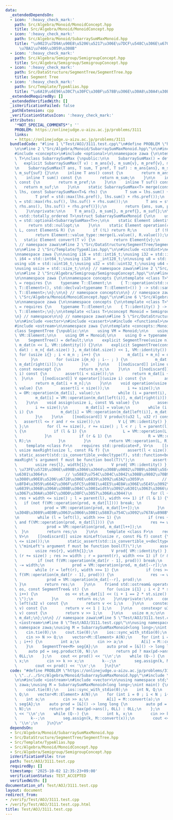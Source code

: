 ```yaml
---
data:
  _extendedDependsOn:
  - icon: ':heavy_check_mark:'
    path: Src/Algebra/Monoid/MonoidConcept.hpp
    title: Src/Algebra/Monoid/MonoidConcept.hpp
  - icon: ':heavy_check_mark:'
    path: Src/Algebra/Monoid/SubarraySumMaxMonoid.hpp
    title: "\u9023\u7D9A\u90E8\u5206\u5217\u306E\u7DCF\u548C\u306E\u6700\u5927\u3092\
      \u7BA1\u7406\u3059\u308B"
  - icon: ':heavy_check_mark:'
    path: Src/Algebra/Semigroup/SemigroupConcept.hpp
    title: Src/Algebra/Semigroup/SemigroupConcept.hpp
  - icon: ':heavy_check_mark:'
    path: Src/DataStructure/SegmentTree/SegmentTree.hpp
    title: Segment Tree
  - icon: ':heavy_check_mark:'
    path: Src/Template/TypeAlias.hpp
    title: "\u6A19\u6E96\u30C7\u30FC\u30BF\u578B\u306E\u30A8\u30A4\u30EA\u30A2\u30B9"
  _extendedRequiredBy: []
  _extendedVerifiedWith: []
  _isVerificationFailed: false
  _pathExtension: cpp
  _verificationStatusIcon: ':heavy_check_mark:'
  attributes:
    '*NOT_SPECIAL_COMMENTS*': ''
    PROBLEM: https://onlinejudge.u-aizu.ac.jp/problems/3111
    links:
    - https://onlinejudge.u-aizu.ac.jp/problems/3111
  bundledCode: "#line 1 \"Test/AOJ/3111.test.cpp\"\n#define PROBLEM \"https://onlinejudge.u-aizu.ac.jp/problems/3111\"\
    \n\n#line 2 \"Src/Algebra/Monoid/SubarraySumMaxMonoid.hpp\"\n\n#include <algorithm>\n\
    #include <concepts>\n#include <optional>\n\nnamespace zawa {\n\ntemplate <std::totally_ordered\
    \ T>\nclass SubarraySumMax {\npublic:\n\n    SubarraySumMax() = default;\n\n \
    \   explicit SubarraySumMax(T v) : m_ans{v}, m_sum{v}, m_pref{v}, m_suf{v} {}\n\
    \n    SubarraySumMax(T ans, T sum, T pref, T suf) : m_ans{ans}, m_sum{sum}, m_pref{pref},\
    \ m_suf{suf} {}\n\n    inline T ans() const {\n        return m_ans;\n    }\n\n\
    \    inline T sum() const {\n        return m_sum;\n    }\n\n    inline T pref()\
    \ const {\n        return m_pref;\n    }\n\n    inline T suf() const {\n     \
    \   return m_suf;\n    }\n\n    static SubarraySumMax<T> merge(const SubarraySumMax<T>&\
    \ lhs, const SubarraySumMax<T>& rhs) {\n        T sum = lhs.sum() + rhs.sum();\n\
    \        T pref = std::max(lhs.pref(), lhs.sum() + rhs.pref());\n        T suf\
    \ = std::max(rhs.suf(), lhs.suf() + rhs.sum());\n        T ans = std::max({lhs.ans(),\
    \ rhs.ans(), lhs.suf() + rhs.pref()});\n        return {ans, sum, pref, suf};\n\
    \    }\n\nprivate:\n\n    T m_ans{}, m_sum{}, m_pref{}, m_suf{};\n\n};\n\ntemplate\
    \ <std::totally_ordered T>\nstruct SubarraySumMaxMonoid {\n\n    using Element\
    \ = std::optional<SubarraySumMax<T>>;\n\n    static Element identity() {\n   \
    \     return std::nullopt;\n    }\n\n    static Element operation(const Element&\
    \ L, const Element& R) {\n        if (!L) return R;\n        if (!R) return L;\n\
    \        return Element::value_type::merge(L.value(), R.value());\n    }\n\n \
    \   static Element convert(T v) {\n        return Element{v};\n    }\n};\n\n}\
    \ // namespace zawa\n#line 2 \"Src/DataStructure/SegmentTree/SegmentTree.hpp\"\
    \n\n#line 2 \"Src/Template/TypeAlias.hpp\"\n\n#include <cstdint>\n#include <cstddef>\n\
    \nnamespace zawa {\n\nusing i16 = std::int16_t;\nusing i32 = std::int32_t;\nusing\
    \ i64 = std::int64_t;\nusing i128 = __int128_t;\n\nusing u8 = std::uint8_t;\n\
    using u16 = std::uint16_t;\nusing u32 = std::uint32_t;\nusing u64 = std::uint64_t;\n\
    \nusing usize = std::size_t;\n\n} // namespace zawa\n#line 2 \"Src/Algebra/Monoid/MonoidConcept.hpp\"\
    \n\n#line 2 \"Src/Algebra/Semigroup/SemigroupConcept.hpp\"\n\n#line 4 \"Src/Algebra/Semigroup/SemigroupConcept.hpp\"\
    \n\nnamespace zawa {\n\nnamespace concepts {\n\ntemplate <class T>\nconcept Semigroup\
    \ = requires {\n    typename T::Element;\n    { T::operation(std::declval<typename\
    \ T::Element>(), std::declval<typename T::Element>()) } -> std::same_as<typename\
    \ T::Element>;\n};\n\n} // namespace concepts\n\n} // namespace zawa\n#line 4\
    \ \"Src/Algebra/Monoid/MonoidConcept.hpp\"\n\n#line 6 \"Src/Algebra/Monoid/MonoidConcept.hpp\"\
    \n\nnamespace zawa {\n\nnamespace concepts {\n\ntemplate <class T>\nconcept Identitiable\
    \ = requires {\n    typename T::Element;\n    { T::identity() } -> std::same_as<typename\
    \ T::Element>;\n};\n\ntemplate <class T>\nconcept Monoid = Semigroup<T> and Identitiable<T>;\n\
    \n} // namespace\n\n} // namespace zawa\n#line 5 \"Src/DataStructure/SegmentTree/SegmentTree.hpp\"\
    \n\n#include <vector>\n#include <cassert>\n#include <functional>\n#include <type_traits>\n\
    #include <ostream>\n\nnamespace zawa {\n\ntemplate <concepts::Monoid Monoid>\n\
    class SegmentTree {\npublic:\n\n    using VM = Monoid;\n\n    using V = typename\
    \ VM::Element;\n\n    using OM = Monoid;\n\n    using O = typename OM::Element;\n\
    \n    SegmentTree() = default;\n\n    explicit SegmentTree(usize n) : m_n{ n },\
    \ m_dat(n << 1, VM::identity()) {}\n\n    explicit SegmentTree(const std::vector<V>&\
    \ dat) : m_n{ dat.size() }, m_dat(dat.size() << 1, VM::identity()) {\n       \
    \ for (usize i{} ; i < m_n ; i++) {\n            m_dat[i + m_n] = dat[i];\n  \
    \      }\n        for (usize i{m_n} ; i-- ; ) {\n            m_dat[i] = VM::operation(m_dat[left(i)],\
    \ m_dat[right(i)]);\n        }\n    }\n\n    [[nodiscard]] inline usize size()\
    \ const noexcept {\n        return m_n;\n    }\n\n    [[nodiscard]] V get(usize\
    \ i) const {\n        assert(i < size());\n        return m_dat[i + m_n];\n  \
    \  }\n\n    [[nodiscard]] V operator[](usize i) const {\n        assert(i < size());\n\
    \        return m_dat[i + m_n];\n    }\n\n    void operation(usize i, const O&\
    \ value) {\n        assert(i < size());\n        i += size();\n        m_dat[i]\
    \ = OM::operation(m_dat[i], value);\n        while (i = parent(i), i) {\n    \
    \        m_dat[i] = VM::operation(m_dat[left(i)], m_dat[right(i)]);\n        }\n\
    \    }\n\n    void assign(usize i, const V& value) {\n        assert(i < size());\n\
    \        i += size();\n        m_dat[i] = value;\n        while (i = parent(i),\
    \ i) {\n            m_dat[i] = VM::operation(m_dat[left(i)], m_dat[right(i)]);\n\
    \        }\n    }\n\n    [[nodiscard]] V product(u32 l, u32 r) const {\n     \
    \   assert(l <= r and r <= size());\n        V L{ VM::identity() }, R{ VM::identity()\
    \ };\n        for (l += size(), r += size() ; l < r ; l = parent(l), r = parent(r))\
    \ {\n            if (l & 1) {\n                L = VM::operation(L, m_dat[l++]);\n\
    \            }\n            if (r & 1) {\n                R = VM::operation(m_dat[--r],\
    \ R);\n            }\n        }\n        return VM::operation(L, R);\n    }\n\n\
    \    template <class F>\n    requires std::predicate<F, V>\n    [[nodiscard]]\
    \ usize maxRight(usize l, const F& f) {\n        assert(l < size());\n       \
    \ static_assert(std::is_convertible_v<decltype(f), std::function<bool(V)>>, \"\
    maxRight's argument f must be function bool(T)\");\n        assert(f(VM::identity()));\n\
    \        usize res{l}, width{1};\n        V prod{ VM::identity() };\n        //\
    \ \u73FE\u5728\u306E\u898B\u3066\u3044\u308B\u9802\u70B9\u306E\u5E45\u3092width\u3067\
    \u6301\u3064\n        // \u5883\u754C\u304C\u3042\u308B\u9802\u70B9\u3092\u542B\
    \u3080\u90E8\u5206\u6728\u306E\u6839\u3092\u63A2\u3059\n        // (\u6298\u308A\
    \u8FD4\u3059\u6642\u306F\u5FC5\u8981\u4EE5\u4E0A\u306E\u5E45\u3092\u6301\u3064\
    \u6839\u306B\u306A\u308B\u304C\u3001width\u3092\u6301\u3063\u3066\u3044\u308B\u306E\
    \u3067\u30AA\u30FC\u30D0\u30FC\u3057\u306A\u3044)\n        for (l += size() ;\
    \ res + width <= size() ; l = parent(l), width <<= 1) if (l & 1) {\n         \
    \   if (not f(VM::operation(prod, m_dat[l]))) break; \n            res += width;\n\
    \            prod = VM::operation(prod, m_dat[l++]);\n        }\n        // \u6839\
    \u304B\u3089\u4E0B\u3063\u3066\u3001\u5883\u754C\u3092\u767A\u898B\u3059\u308B\
    \n        while (l = left(l), width >>= 1) {\n            if (res + width <= size()\
    \ and f(VM::operation(prod, m_dat[l]))) {\n                res += width;\n   \
    \             prod = VM::operation(prod, m_dat[l++]);\n            } \n      \
    \  }\n        return res;\n    }\n\n    template <class F>\n    requires std::predicate<F,\
    \ V>\n    [[nodiscard]] usize minLeft(usize r, const F& f) const {\n        assert(r\
    \ <= size());\n        static_assert(std::is_convertible_v<decltype(f), std::function<bool(V)>>,\
    \ \"minLeft's argument f must be function bool(T)\");\n        assert(f(VM::identity()));\n\
    \        usize res{r}, width{1};\n        V prod{ VM::identity() };\n        for\
    \ (r += size() ; res >= width ; r = parent(r), width <<= 1) if (r & 1) {\n   \
    \         if (not f(VM::operation(m_dat[r - 1], prod))) break;\n            res\
    \ -= width;\n            prod = VM::operation(prod, m_dat[--r]);\n        }\n\
    \        while (r = left(r), width >>= 1) {\n            if (res >= width and\
    \ f(VM::operation(m_dat[r - 1], prod))) {\n                res -= width;\n   \
    \             prod = VM::operation(m_dat[--r], prod);\n            }\n       \
    \ }\n        return res;\n    }\n\n    friend std::ostream& operator<<(std::ostream&\
    \ os, const SegmentTree& st) {\n        for (usize i{1} ; i < 2 * st.size() ;\
    \ i++) {\n            os << st.m_dat[i] << (i + 1 == 2 * st.size() ? \"\" : \"\
    \ \");\n        }\n        return os;\n    }\n\nprivate:\n\n    constexpr u32\
    \ left(u32 v) const {\n        return v << 1;\n    }\n\n    constexpr u32 right(u32\
    \ v) const {\n        return v << 1 | 1;\n    }\n\n    constexpr u32 parent(u32\
    \ v) const {\n        return v >> 1;\n    }\n\n    usize m_n;\n\n    std::vector<V>\
    \ m_dat;\n};\n\n} // namespace zawa\n#line 5 \"Test/AOJ/3111.test.cpp\"\n\n#include\
    \ <iostream>\n#line 8 \"Test/AOJ/3111.test.cpp\"\n\nusing namespace std;\nusing\
    \ namespace zawa;\nusing M = SubarraySumMaxMonoid<long long>;\nint main() {\n\
    \    cin.tie(0);\n    cout.tie(0);\n    ios::sync_with_stdio(0);\n    int N, Q;\n\
    \    cin >> N >> Q;\n    vector<M::Element> A(N);\n    for (int i = 0 ; i < N\
    \ ; i++) {\n        int a;\n        cin >> a;\n        A[i] = M::convert(a);\n\
    \    }\n    SegmentTree<M> seg{A};\n    auto prod = [&]() -> long long {\n   \
    \     auto pd = seg.product(0, N);\n        return pd ? max(pd->ans(), 0LL) :\
    \ 0LL;\n    };\n    cout << prod() << '\\n';\n    while (Q--) {\n        int k,\
    \ x;\n        cin >> k >> x;\n        k--;\n        seg.assign(k, M::convert(x));\n\
    \        cout << prod() << '\\n';\n    }\n}\n"
  code: "#define PROBLEM \"https://onlinejudge.u-aizu.ac.jp/problems/3111\"\n\n#include\
    \ \"../../Src/Algebra/Monoid/SubarraySumMaxMonoid.hpp\"\n#include \"../../Src/DataStructure/SegmentTree/SegmentTree.hpp\"\
    \n\n#include <iostream>\n#include <vector>\n\nusing namespace std;\nusing namespace\
    \ zawa;\nusing M = SubarraySumMaxMonoid<long long>;\nint main() {\n    cin.tie(0);\n\
    \    cout.tie(0);\n    ios::sync_with_stdio(0);\n    int N, Q;\n    cin >> N >>\
    \ Q;\n    vector<M::Element> A(N);\n    for (int i = 0 ; i < N ; i++) {\n    \
    \    int a;\n        cin >> a;\n        A[i] = M::convert(a);\n    }\n    SegmentTree<M>\
    \ seg{A};\n    auto prod = [&]() -> long long {\n        auto pd = seg.product(0,\
    \ N);\n        return pd ? max(pd->ans(), 0LL) : 0LL;\n    };\n    cout << prod()\
    \ << '\\n';\n    while (Q--) {\n        int k, x;\n        cin >> k >> x;\n  \
    \      k--;\n        seg.assign(k, M::convert(x));\n        cout << prod() <<\
    \ '\\n';\n    }\n}\n"
  dependsOn:
  - Src/Algebra/Monoid/SubarraySumMaxMonoid.hpp
  - Src/DataStructure/SegmentTree/SegmentTree.hpp
  - Src/Template/TypeAlias.hpp
  - Src/Algebra/Monoid/MonoidConcept.hpp
  - Src/Algebra/Semigroup/SemigroupConcept.hpp
  isVerificationFile: true
  path: Test/AOJ/3111.test.cpp
  requiredBy: []
  timestamp: '2025-10-02 12:35:23+09:00'
  verificationStatus: TEST_ACCEPTED
  verifiedWith: []
documentation_of: Test/AOJ/3111.test.cpp
layout: document
redirect_from:
- /verify/Test/AOJ/3111.test.cpp
- /verify/Test/AOJ/3111.test.cpp.html
title: Test/AOJ/3111.test.cpp
---
```

